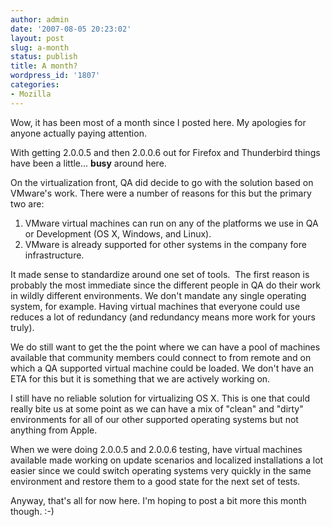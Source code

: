 ```yaml
---
author: admin
date: '2007-08-05 20:23:02'
layout: post
slug: a-month
status: publish
title: A month?
wordpress_id: '1807'
categories:
- Mozilla
---
```

Wow, it has been most of a month since I posted here. My apologies for anyone actually paying attention.

With getting 2.0.0.5 and then 2.0.0.6 out for Firefox and Thunderbird things have been a little... <strong>busy</strong> around here.

On the virtualization front, QA did decide to go with the solution based on VMware's work. There were a number of reasons for this but the primary two are:
<ol>
	<li>VMware virtual machines can run on any of the platforms we use in QA or Development (OS X, Windows, and Linux).</li>
	<li>VMware is already supported for other systems in the company fore infrastructure.</li>
</ol>
It made sense to standardize around one set of tools.  The first reason is probably the most immediate since the different people in QA do their work in wildly different environments. We don't mandate any single operating system, for example. Having virtual machines that everyone could use reduces a lot of redundancy (and redundancy means more work for yours truly).

We do still want to get the the point where we can have a pool of machines available that community members could connect to from remote and on which a QA supported virtual machine could be loaded. We don't have an ETA for this but it is something that we are actively working on.

I still have no reliable solution for virtualizing OS X. This is one that could really bite us at some point as we can have a mix of "clean" and "dirty" environments for all of our other supported operating systems but not anything from Apple.

When we were doing 2.0.0.5 and 2.0.0.6 testing, have virtual machines available made working on update scenarios and localized installations a lot easier since we could switch operating systems very quickly in the same environment and restore them to a good state for the next set of tests.

Anyway, that's all for now here. I'm hoping to post a bit more this month though. :-)
